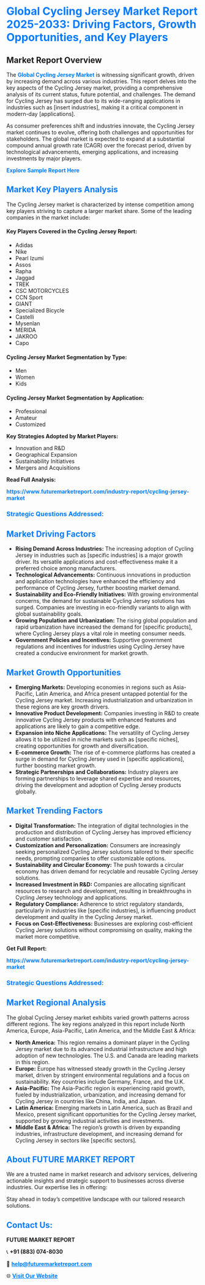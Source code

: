 <h1 style="color: #007BFF;">Global Cycling Jersey Market Report 2025-2033: Driving Factors, Growth Opportunities, and Key Players</h1>

<section id="overview">
<h2>Market Report Overview</h2>
<p>The <a href="https://www.futuremarketreport.com/industry-report/cycling-jersey-market" style="color: #007BFF; text-decoration: none;"><strong>Global Cycling Jersey Market</strong></a> is witnessing significant growth, driven by increasing demand across various industries. This report delves into the key aspects of the Cycling Jersey market, providing a comprehensive analysis of its current status, future potential, and challenges. The demand for Cycling Jersey has surged due to its wide-ranging applications in industries such as [insert industries], making it a critical component in modern-day [applications].</p>
<p>As consumer preferences shift and industries innovate, the Cycling Jersey market continues to evolve, offering both challenges and opportunities for stakeholders. The global market is expected to expand at a substantial compound annual growth rate (CAGR) over the forecast period, driven by technological advancements, emerging applications, and increasing investments by major players.</p>
</section>

<section id="overview">
<p><a href="https://www.futuremarketreport.com/request-sample/reportId=83442" style="color: #007BFF; text-decoration: none;"><strong>Explore Sample Report Here</strong></a></p>
</section>

<section id="key-players">
<h2 style="color: #007BFF;">Market Key Players Analysis</h2>
<p>The Cycling Jersey market is characterized by intense competition among key players striving to capture a larger market share. Some of the leading companies in the market include:</p>
<h4>Key Players Covered in the Cycling Jersey Report:</h4>
<ul><li>Adidas</li><li>Nike</li><li>Pearl Izumi</li><li>Assos</li><li>Rapha</li><li>Jaggad</li><li>TREK</li><li>CSC MOTORCYCLES</li><li>CCN Sport</li><li>GIANT</li><li>Specialized Bicycle</li><li>Castelli</li><li>Mysenlan</li><li>MERIDA</li><li>JAKROO</li><li>Capo</li></ul>
<h4>Cycling Jersey Market Segmentation by Type:</h4>
<ul><li>Men</li><li>Women</li><li>Kids</li></ul>

<h4>Cycling Jersey Market Segmentation by Application:</h4>
<ul><li>Professional</li><li>Amateur</li><li>Customized</li></ul>
<p><strong>Key Strategies Adopted by Market Players:</strong></p>
<ul>
<li>Innovation and R&D</li>
<li>Geographical Expansion</li>
<li>Sustainability Initiatives</li>
<li>Mergers and Acquisitions</li>
</ul>
</section>

<section>
<p><strong>Read Full Analysis: </strong></p><a href="https://www.futuremarketreport.com/industry-report/cycling-jersey-market" style="color: #007BFF; text-decoration: none;"><strong>https://www.futuremarketreport.com/industry-report/cycling-jersey-market</strong></a>
<h3 style="color: #007BFF;">Strategic Questions Addressed:</h3>
</section>

<section id="driving-factors">
<h2 style="color: #007BFF;">Market Driving Factors</h2>
<ul>
<li><strong>Rising Demand Across Industries:</strong> The increasing adoption of Cycling Jersey in industries such as [specific industries] is a major growth driver. Its versatile applications and cost-effectiveness make it a preferred choice among manufacturers.</li>
<li><strong>Technological Advancements:</strong> Continuous innovations in production and application technologies have enhanced the efficiency and performance of Cycling Jersey, further boosting market demand.</li>
<li><strong>Sustainability and Eco-Friendly Initiatives:</strong> With growing environmental concerns, the demand for sustainable Cycling Jersey solutions has surged. Companies are investing in eco-friendly variants to align with global sustainability goals.</li>
<li><strong>Growing Population and Urbanization:</strong> The rising global population and rapid urbanization have increased the demand for [specific products], where Cycling Jersey plays a vital role in meeting consumer needs.</li>
<li><strong>Government Policies and Incentives:</strong> Supportive government regulations and incentives for industries using Cycling Jersey have created a conducive environment for market growth.</li>
</ul>
</section>

<section id="growth-opportunities">
<h2 style="color: #007BFF;">Market Growth Opportunities</h2>
<ul>
<li><strong>Emerging Markets:</strong> Developing economies in regions such as Asia-Pacific, Latin America, and Africa present untapped potential for the Cycling Jersey market. Increasing industrialization and urbanization in these regions are key growth drivers.</li>
<li><strong>Innovative Product Development:</strong> Companies investing in R&D to create innovative Cycling Jersey products with enhanced features and applications are likely to gain a competitive edge.</li>
<li><strong>Expansion into Niche Applications:</strong> The versatility of Cycling Jersey allows it to be utilized in niche markets such as [specific niches], creating opportunities for growth and diversification.</li>
<li><strong>E-commerce Growth:</strong> The rise of e-commerce platforms has created a surge in demand for Cycling Jersey used in [specific applications], further boosting market growth.</li>
<li><strong>Strategic Partnerships and Collaborations:</strong> Industry players are forming partnerships to leverage shared expertise and resources, driving the development and adoption of Cycling Jersey products globally.</li>
</ul>
</section>

<section id="trending-factors">
<h2 style="color: #007BFF;">Market Trending Factors</h2>
<ul>
<li><strong>Digital Transformation:</strong> The integration of digital technologies in the production and distribution of Cycling Jersey has improved efficiency and customer satisfaction.</li>
<li><strong>Customization and Personalization:</strong> Consumers are increasingly seeking personalized Cycling Jersey solutions tailored to their specific needs, prompting companies to offer customizable options.</li>
<li><strong>Sustainability and Circular Economy:</strong> The push towards a circular economy has driven demand for recyclable and reusable Cycling Jersey solutions.</li>
<li><strong>Increased Investment in R&D:</strong> Companies are allocating significant resources to research and development, resulting in breakthroughs in Cycling Jersey technology and applications.</li>
<li><strong>Regulatory Compliance:</strong> Adherence to strict regulatory standards, particularly in industries like [specific industries], is influencing product development and quality in the Cycling Jersey market.</li>
<li><strong>Focus on Cost-Effectiveness:</strong> Businesses are exploring cost-efficient Cycling Jersey solutions without compromising on quality, making the market more competitive.</li>
</ul>
</section>

<section>
<p><strong>Get Full Report: </strong></p><a href="https://www.futuremarketreport.com/industry-report/cycling-jersey-market" style="color: #007BFF; text-decoration: none;"><strong>https://www.futuremarketreport.com/industry-report/cycling-jersey-market</strong></a>
<h3 style="color: #007BFF;">Strategic Questions Addressed:</h3>
</section>


<section id="regional-analysis">
<h2 style="color: #007BFF;">Market Regional Analysis</h2>
<p>The global Cycling Jersey market exhibits varied growth patterns across different regions. The key regions analyzed in this report include North America, Europe, Asia-Pacific, Latin America, and the Middle East & Africa:</p>
<ul>
<li><strong>North America:</strong> This region remains a dominant player in the Cycling Jersey market due to its advanced industrial infrastructure and high adoption of new technologies. The U.S. and Canada are leading markets in this region.</li>
<li><strong>Europe:</strong> Europe has witnessed steady growth in the Cycling Jersey market, driven by stringent environmental regulations and a focus on sustainability. Key countries include Germany, France, and the U.K.</li>
<li><strong>Asia-Pacific:</strong> The Asia-Pacific region is experiencing rapid growth, fueled by industrialization, urbanization, and increasing demand for Cycling Jersey in countries like China, India, and Japan.</li>
<li><strong>Latin America:</strong> Emerging markets in Latin America, such as Brazil and Mexico, present significant opportunities for the Cycling Jersey market, supported by growing industrial activities and investments.</li>
<li><strong>Middle East & Africa:</strong> The region’s growth is driven by expanding industries, infrastructure development, and increasing demand for Cycling Jersey in sectors like [specific sectors].</li>
</ul>
</section>

<footer>
<h2 style="color: #007BFF;">About FUTURE MARKET REPORT</h2>
<p>We are a trusted name in market research and advisory services, delivering actionable insights and strategic support to businesses across diverse industries. Our expertise lies in offering:</p>

<p>Stay ahead in today’s competitive landscape with our tailored research solutions.</p>

<h2 style="color: #007BFF;">Contact Us:</h2>
<p><strong>FUTURE MARKET REPORT</strong></p>
<p>📞 <strong>+91 (883) 074-8030</strong></p>
<p>📧 <strong><a href="mailto:help@futuremarketreport.com" style="color: #007BFF;">help@futuremarketreport.com</a></strong></p>
<p>🌐 <strong><a href="https://www.futuremarketreport.com/" style="color: #007BFF;">Visit Our Website</a></strong></p>
</footer>
